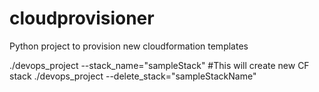 # cloudprovisioner
Python project to provision new cloudformation templates

./devops_project --stack_name="sampleStack"  #This will create new CF stack
./devops_project --delete_stack="sampleStackName"  
